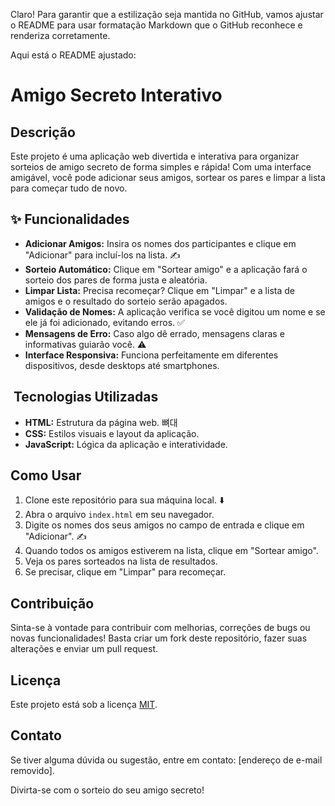 Claro! Para garantir que a estilização seja mantida no GitHub, vamos ajustar o README para usar formatação Markdown que o GitHub reconhece e renderiza corretamente.

Aqui está o README ajustado:

#  Amigo Secreto Interativo 

##  Descrição

Este projeto é uma aplicação web divertida e interativa para organizar sorteios de amigo secreto de forma simples e rápida! Com uma interface amigável, você pode adicionar seus amigos, sortear os pares e limpar a lista para começar tudo de novo.

## ✨ Funcionalidades

* **Adicionar Amigos:** Insira os nomes dos participantes e clique em "Adicionar" para incluí-los na lista. ✍️
* **Sorteio Automático:** Clique em "Sortear amigo" e a aplicação fará o sorteio dos pares de forma justa e aleatória. 
* **Limpar Lista:** Precisa recomeçar? Clique em "Limpar" e a lista de amigos e o resultado do sorteio serão apagados. 
* **Validação de Nomes:** A aplicação verifica se você digitou um nome e se ele já foi adicionado, evitando erros. ✅
* **Mensagens de Erro:** Caso algo dê errado, mensagens claras e informativas guiarão você. ⚠️
* **Interface Responsiva:** Funciona perfeitamente em diferentes dispositivos, desde desktops até smartphones. 

## ️ Tecnologias Utilizadas

* **HTML:** Estrutura da página web. 뼈대
* **CSS:** Estilos visuais e layout da aplicação. 
* **JavaScript:** Lógica da aplicação e interatividade. 

##  Como Usar

1.  Clone este repositório para sua máquina local. ⬇️
2.  Abra o arquivo `index.html` em seu navegador. 
3.  Digite os nomes dos seus amigos no campo de entrada e clique em "Adicionar". ✍️
4.  Quando todos os amigos estiverem na lista, clique em "Sortear amigo". 
5.  Veja os pares sorteados na lista de resultados. 
6.  Se precisar, clique em "Limpar" para recomeçar. 

##  Contribuição

Sinta-se à vontade para contribuir com melhorias, correções de bugs ou novas funcionalidades! Basta criar um fork deste repositório, fazer suas alterações e enviar um pull request. 

##  Licença

Este projeto está sob a licença [MIT](link-para-a-licenca). 

##  Contato

Se tiver alguma dúvida ou sugestão, entre em contato: [endereço de e-mail removido]. 

Divirta-se com o sorteio do seu amigo secreto! 
